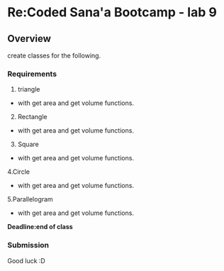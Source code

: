 # Re:Coded Sana'a Bootcamp - lab 9

## Overview
create classes for the following.

### Requirements
1. triangle 
 - with get area and get volume functions.
 
 
2. Rectangle
- with get area and get volume functions.


3. Square
- with get area and get volume functions.


4.Circle
- with get area and get volume functions.


5.Parallelogram
- with get area and get volume functions.


<strong>Deadline:end of class </strong>

### Submission


Good luck :D 

